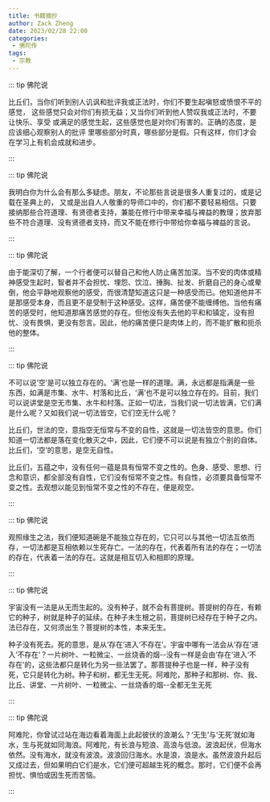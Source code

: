 ```yaml
---
title: 书籍摘抄
author: Zack Zheng
date: 2023/02/28 22:00
categories:
 - 佛陀传
tags:
 - 宗教
---
```


::: tip 佛陀说  

比丘们，当你们听到别人讥讽和批评我或正法时，你们不要生起嗔怒或愤恨不平的感觉，
这些感觉只会对你们有损无益；又当你们听到他人赞叹我或正法时，不要让快乐、享受
或满足的感觉生起，这些感觉也是对你们有害的。正确的态度，是应该细心观察别人的批评
里哪些部分时真，哪些部分是假。只有这样，你们才会在学习上有机会成就和进步。

:::

::: tip 佛陀说 

我明白你为什么会有那么多疑虑。朋友，不论那些言说是很多人重复过的，或是记载在圣典上的，
又或是出自人人敬重的导师口中的，你们都不要轻易相信。只要接纳那些合符道理、有贤德者支持，兼能在修行中带来幸福与裨益的教理；放弃那些不符合道理、没有贤德者支持，而又不能在修行中带给你幸福与裨益的言说。

:::

::: tip 佛陀说 

由于能深切了解，一个行者便可以替自己和他人防止痛苦加深。当不安的肉体或精神感受生起时，智者并不会担忧、埋怨、饮泣、捶胸、扯发、折磨自己的身心或晕倒，他会平静地观察他的感受，而很清楚知道这只是一种感受而已。他知道他并不是那感受本身，而且更不是受制于这种感受。这样，痛苦便不能缠缚他。当他有痛苦的感受时，他知道那痛苦感觉的存在。但他没有失去他的平和和镇定，没有担忧、没有畏惧，更没有怨言。因此，他的痛苦便只是肉体上的，而不能扩散和扼杀他的整体。

:::

::: tip 佛陀说 

不可以说‘空’是可以独立存在的。‘满’也是一样的道理。满，永远都是指满是一些东西，如满是市集、水牛、村落和比丘，‘满’也不是可以独立存在的。目前，我们可以说讲堂是空无市集、水牛和村落。正如一切法，当我们说一切法皆满，它们满是什么呢？又如我们说一切法皆空，它们空无什么呢？  

比丘们，世法的空，意指空无恒常与不变的自性，这就是一切法皆空的意思。你们知道一切法都是落在变化散灭之中，因此，它们便不可以说是有独立个别的自体。比丘们，‘空’的意思，是空无自性。

比丘们，五蕴之中，没有任何一蕴是具有恒常不变之性的。色身、感受、思想、行念和意识，都全部没有自性，它们没有恒常不变之性。有自性，必须要具备恒常不变之性。去观想以能见到恒常不变之性的不存在，便是观空。

:::



::: tip 佛陀说 


观照缘生之法，我们便知道碗是不能独立存在的，它只可以与其他一切法互依而存，一切法都是互相依赖以生死存亡。一法的存在，代表着所有法的存在；一切法的存在，代表着一法的存在。这就是相互切入和相即的原理。

:::


::: tip 佛陀说 

宇宙没有一法是从无而生起的。没有种子，就不会有菩提树。菩提树的存在，有赖它的种子，树就是种子的延续。在种子未生根之前，菩提树已经存在于种子之内。法已存在，又何须出生？菩提树的本性，本来无生。

种子没有死去。死的意思，是从‘存在’进入‘不存在’。宇宙中哪有一法会从‘存在’进入‘不存在’？一片树叶、一粒微尘、一丝烧香的烟--没有一样是会由‘存在’进入‘不存在’的，这些法都只是转化为另一些法罢了。那菩提种子也是一样，种子没有死，它只是转化为树。种子和树，都无生无死。阿难陀，那种子和那树、你、我、比丘、讲堂、一片树叶、一粒微尘、一丝烧香的烟--全都无生无死

:::


::: tip 佛陀说 

阿难陀，你曾试过站在海边看着海面上此起彼伏的浪潮么？‘无生’与‘无死’就如海水，生与死就如同海浪。阿难陀，有长浪与短浪、高浪与低浪。波浪起伏，但海水依然。没有海水，就没有波浪。波浪回归海水。水是浪，浪是水。虽然波浪升起后又成过去，但如果明白它们是水，它们便可超越生死的概念。那时，它们便不会再担忧、惧怕或因生死而苦恼。

:::

